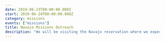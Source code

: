 ```yaml
---
date: 2019-06-23T00:00:00.000Z
start: 2019-06-24T00:00:00.000Z
category: missions
events: ["missions"]
title: Navajo Missions Outreach
description: "We will be visiting the Navajo reservation where we expect to minister to about 100 adults and 100 children. We are preparing a special program for children's ministry this time. We ask anyone interested to join us."
---
```

